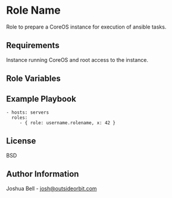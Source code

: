 Role Name
=========

Role to prepare a CoreOS instance for execution of ansible tasks.

Requirements
------------

Instance running CoreOS and root access to the instance.

Role Variables
--------------


Example Playbook
----------------

    - hosts: servers
      roles:
         - { role: username.rolename, x: 42 }

License
-------

BSD

Author Information
------------------

Joshua Bell - <josh@outsideorbit.com>
